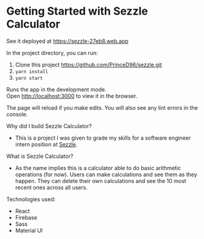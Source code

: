 # Getting Started with Sezzle Calculator

See it deployed at https://sezzle-27eb8.web.app

In the project directory, you can run:

1. Clone this project https://github.com/PrinceD96/sezzle.git
2. `yarn install`
3. `yarn start`

Runs the app in the development mode.\
Open [http://localhost:3000](http://localhost:3000) to view it in the browser.

The page will reload if you make edits. You will also see any lint errors in the
console.

Why did I build Sezzle Calculator?

- This is a project I was given to grade my skills for a software engineer
  intern position at [Sezzle](https://sezzle.com).

What is Sezzle Calculator?

- As the name implies this is a calculator able to do basic arithmetic
  operations (for now). Users can make calculations and see them as they happen.
  They can delete their own calculations and see the 10 most recent ones across
  all users.

Technologies used:

- React
- Firebase
- Sass
- Material UI
